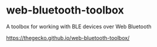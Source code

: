 # web-bluetooth-toolbox
A toolbox for working with BLE devices over Web Bluetooth 

https://thegecko.github.io/web-bluetooth-toolbox/
